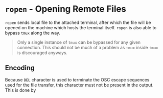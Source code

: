 # `ropen` - Opening Remote Files

`ropen` sends local file to the attached terminal, after which the file will be opened on the machine which hosts the terminal itself. `ropen` is also able to bypass `tmux` along the way. 

> Only a single instance of `tmux` can be bypassed for any given connection. This should not be much of a problem as `tmux` inside `tmux` is discouraged anyways. 

## Encoding

Because `BEL` character is used to terminate the OSC escape sequences used for the file transfer, this character must not be present in the output. This is done by 

